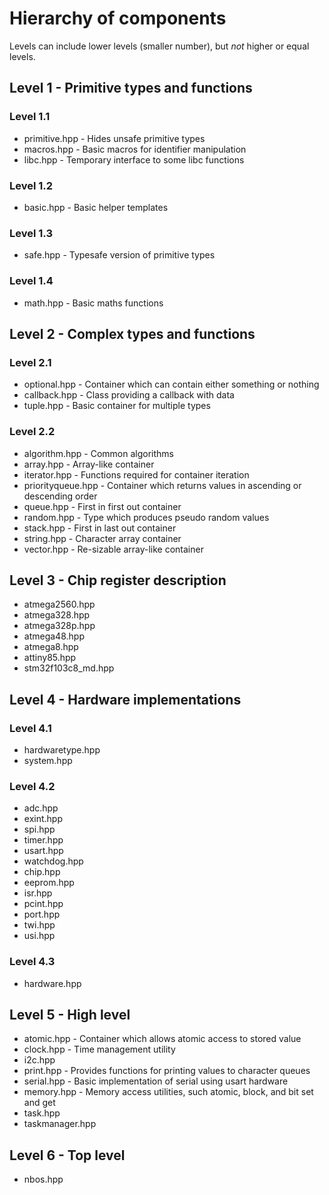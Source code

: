 # Hierarchy of components

Levels can include lower levels (smaller number), but *not* higher or equal levels.

## Level 1 - Primitive types and functions

### Level 1.1

* primitive.hpp - Hides unsafe primitive types
* macros.hpp - Basic macros for identifier manipulation
* libc.hpp - Temporary interface to some libc functions

### Level 1.2

* basic.hpp - Basic helper templates

### Level 1.3

* safe.hpp - Typesafe version of primitive types

### Level 1.4

* math.hpp - Basic maths functions

## Level 2 - Complex types and functions

### Level 2.1

* optional.hpp - Container which can contain either something or nothing
* callback.hpp - Class providing a callback with data
* tuple.hpp - Basic container for multiple types

### Level 2.2

* algorithm.hpp - Common algorithms
* array.hpp - Array-like container
* iterator.hpp - Functions required for container iteration
* priorityqueue.hpp - Container which returns values in ascending or descending order
* queue.hpp - First in first out container
* random.hpp - Type which produces pseudo random values
* stack.hpp - First in last out container
* string.hpp - Character array container
* vector.hpp - Re-sizable array-like container

## Level 3 - Chip register description

* atmega2560.hpp
* atmega328.hpp
* atmega328p.hpp
* atmega48.hpp
* atmega8.hpp
* attiny85.hpp
* stm32f103c8_md.hpp

## Level 4 - Hardware implementations

### Level 4.1

* hardwaretype.hpp
* system.hpp

### Level 4.2

* adc.hpp
* exint.hpp
* spi.hpp
* timer.hpp
* usart.hpp
* watchdog.hpp
* chip.hpp
* eeprom.hpp
* isr.hpp
* pcint.hpp
* port.hpp
* twi.hpp
* usi.hpp

### Level 4.3

* hardware.hpp

## Level 5 - High level

* atomic.hpp - Container which allows atomic access to stored value
* clock.hpp - Time management utility
* i2c.hpp
* print.hpp - Provides functions for printing values to character queues
* serial.hpp - Basic implementation of serial using usart hardware
* memory.hpp - Memory access utilities, such atomic, block, and bit set and get
* task.hpp
* taskmanager.hpp

## Level 6 - Top level

* nbos.hpp
